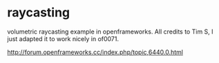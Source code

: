 raycasting
==========

volumetric raycasting example in openframeworks. All credits to Tim S, I just adapted it to work nicely in of0071.

http://forum.openframeworks.cc/index.php/topic,6440.0.html
